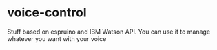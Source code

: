 # voice-control
Stuff based on espruino and IBM Watson API. You can use it to manage whatever you want with your voice
